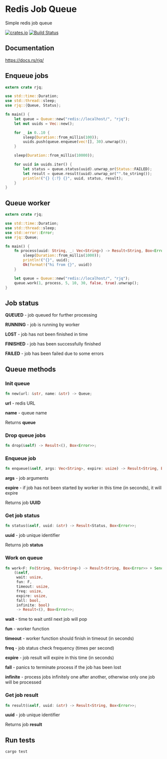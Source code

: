 # Redis Job Queue

Simple redis job queue

[![crates.io](https://img.shields.io/crates/v/rjq.svg)](https://crates.io/crates/rjq)
[![Build Status](https://travis-ci.org/embali/rjq.svg?branch=master)](https://travis-ci.org/embali/rjq)


## Documentation

https://docs.rs/rjq/


## Enqueue jobs

```rust
extern crate rjq;

use std::time::Duration;
use std::thread::sleep;
use rjq::{Queue, Status};

fn main() {
    let queue = Queue::new("redis://localhost/", "rjq");
    let mut uuids = Vec::new();

    for _ in 0..10 {
        sleep(Duration::from_millis(100));
        uuids.push(queue.enqueue(vec![], 30).unwrap());
    }

    sleep(Duration::from_millis(10000));

    for uuid in uuids.iter() {
        let status = queue.status(uuid).unwrap_or(Status::FAILED);
        let result = queue.result(uuid).unwrap_or("".to_string());
        println!("{} {:?} {}", uuid, status, result);
    }
}
```


## Queue worker

```rust
extern crate rjq;

use std::time::Duration;
use std::thread::sleep;
use std::error::Error;
use rjq::Queue;

fn main() {
    fn process(uuid: String, _: Vec<String>) -> Result<String, Box<Error>> {
        sleep(Duration::from_millis(1000));
        println!("{}", uuid);
        Ok(format!("hi from {}", uuid))
    }

    let queue = Queue::new("redis://localhost/", "rjq");
    queue.work(1, process, 5, 10, 30, false, true).unwrap();
}
```


## Job status

**QUEUED** - job queued for further processing

**RUNNING** - job is running by worker

**LOST** - job has not been finished in time

**FINISHED** - job has been successfully finished

**FAILED** - job has been failed due to some errors


## Queue methods

### Init queue

```rust
fn new(url: &str, name: &str) -> Queue;
```

**url** - redis URL

**name** - queue name

Returns **queue**

### Drop queue jobs

```rust
fn drop(&self) -> Result<(), Box<Error>>;
```

### Enqueue job

```rust
fn enqueue(&self, args: Vec<String>, expire: usize) -> Result<String, Box<Error>>;
```

**args** - job arguments

**expire** - if job has not been started by worker in this time (in seconds), it will expire

Returns job **UUID**

### Get job status

```rust
fn status(&self, uuid: &str) -> Result<Status, Box<Error>>;
```

**uuid** - job unique identifier

Returns job **status**

### Work on queue

```rust
fn work<F: Fn(String, Vec<String>) -> Result<String, Box<Error>> + Send + Sync + 'static>
    (&self,
     wait: usize,
     fun: F,
     timeout: usize,
     freq: usize,
     expire: usize,
     fall: bool,
     infinite: bool)
     -> Result<(), Box<Error>>;
```

**wait** - time to wait until next job will pop

**fun** - worker function

**timeout** - worker function should finish in timeout (in seconds)

**freq** - job status check frequency (times per second)

**expire** - job result will expire in this time (in seconds)

**fall** - panics to terminate process if the job has been lost

**infinite** - process jobs infinitely one after another, otherwise only one job will be processed

### Get job result

```rust
fn result(&self, uuid: &str) -> Result<String, Box<Error>>;
```

**uuid** - job unique identifier

Returns job **result**


## Run tests

```bash
cargo test
```
